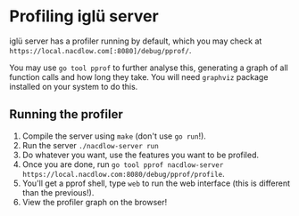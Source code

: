 # Profiling iglü server

iglü server has a profiler running by default, which you may check at
`https://local.nacdlow.com[:8080]/debug/pprof/`.  

You may use `go tool pprof` to further analyse this, generating a graph of all
function calls and how long they take. You will need `graphviz` package
installed on your system to do this.

## Running the profiler

1. Compile the server using `make` (don't use `go run`!).
2. Run the server `./nacdlow-server run`
3. Do whatever you want, use the features you want to be profiled.
4. Once you are done, run `go tool pprof nacdlow-server https://local.nacdlow.com:8080/debug/pprof/profile`.
5. You'll get a pprof shell, type `web` to run the web interface (this is
	different than the previous!).
6. View the profiler graph on the browser!


